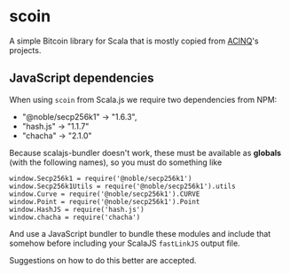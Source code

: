 scoin
==========

A simple Bitcoin library for Scala that is mostly copied from [ACINQ](https://github.com/acinq)'s projects.

## JavaScript dependencies

When using `scoin` from Scala.js we require two dependencies from NPM:

- "@noble/secp256k1" -> "1.6.3",
- "hash.js" -> "1.1.7"
- "chacha" -> "2.1.0"

Because scalajs-bundler doesn't work, these must be available as **globals** (with the following names), so you must do something like

```
window.Secp256k1 = require('@noble/secp256k1')
window.Secp256k1Utils = require('@noble/secp256k1').utils
window.Curve = require('@noble/secp256k1').CURVE
window.Point = require('@noble/secp256k1').Point
window.HashJS = require('hash.js')
window.chacha = require('chacha')
```

And use a JavaScript bundler to bundle these modules and include that somehow before including your ScalaJS `fastLinkJS` output file.

Suggestions on how to do this better are accepted.
